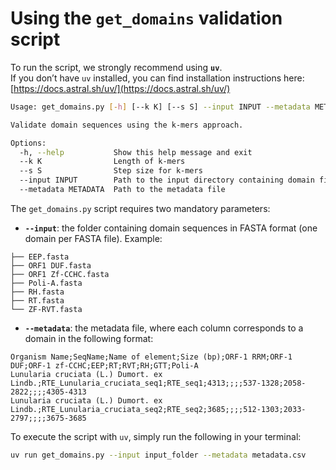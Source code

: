 # Using the `get_domains` validation script

To run the script, we strongly recommend using **`uv`**.  
If you don’t have `uv` installed, you can find installation instructions here: [https://docs.astral.sh/uv/](https://docs.astral.sh/uv/)

```bash
Usage: get_domains.py [-h] [--k K] [--s S] --input INPUT --metadata METADATA

Validate domain sequences using the k-mers approach.

Options:
  -h, --help           Show this help message and exit
  --k K                Length of k-mers
  --s S                Step size for k-mers
  --input INPUT        Path to the input directory containing domain files
  --metadata METADATA  Path to the metadata file
```

The `get_domains.py` script requires two mandatory parameters:

* **`--input`**: the folder containing domain sequences in FASTA format (one domain per FASTA file). Example:

```
├── EEP.fasta
├── ORF1 DUF.fasta
├── ORF1 Zf-CCHC.fasta
├── Poli-A.fasta
├── RH.fasta
├── RT.fasta
└── ZF-RVT.fasta
```

* **`--metadata`**: the metadata file, where each column corresponds to a domain in the following format:

```csv
Organism Name;SeqName;Name of element;Size (bp);ORF-1 RRM;ORF-1 DUF;ORF-1 zf-CCHC;EEP;RT;RVT;RH;GTT;Poli-A
Lunularia cruciata (L.) Dumort. ex Lindb.;RTE_Lunularia_cruciata_seq1;RTE_seq1;4313;;;;537-1328;2058-2822;;;;4305-4313
Lunularia cruciata (L.) Dumort. ex Lindb.;RTE_Lunularia_cruciata_seq2;RTE_seq2;3685;;;;512-1303;2033-2797;;;;3675-3685
```

To execute the script with `uv`, simply run the following in your terminal:

```bash
uv run get_domains.py --input input_folder --metadata metadata.csv
```
